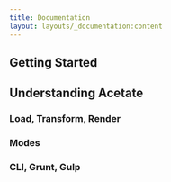 ```yaml
---
title: Documentation
layout: layouts/_documentation:content
---
```


## Getting Started

## Understanding Acetate

### Load, Transform, Render

### Modes

### CLI, Grunt, Gulp
